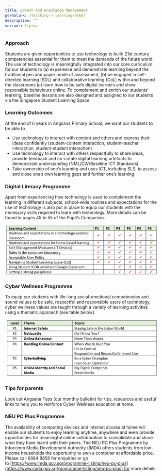 ```yaml
---
title: EdTech And Knowledge Management
permalink: /teaching-n-learning/etkm/
description: ""
variant: tiptap
---
```

### Approach

Students are given opportunities to use technology to build 21st century competencies essential for them to meet the demands of the future world. The use of technology is meaningfully integrated into our core curriculum for our students to (a) experience and demonstrate learning beyond the traditional pen and paper mode of assessment, (b) be engaged in self-directed learning (SDL) and collaborative learning (CoL) within and beyond the classrooms (c) learn how to be safe digital learners and show responsible behaviours online. To complement and enrich our students’ learning, baseline lessons are also designed and assigned to our students via the Singapore Student Learning Space.

### Learning Outcomes


At the end of 6 years in Angsana Primary School, we want our students to be able to

*   Use technology to interact with content and others and express their ideas confidently (student-content interaction, student-teacher interaction, student-student interaction)
*   Use technology to interact with others respectfully to share ideas, provide feedback and co-create digital learning artefacts to demonstrate understanding (NML/CW/Baseline ICT Standards)
*   Take ownership of one’s learning and uses ICT, including SLS, to assess and close one’s own learning gaps and further one’s learning

### Digital Literacy Programme


Apart from experiencing how technology is used to complement the learning in different subjects, school-wide routines and expectations for the use of technology is also put in place to equip our students with the necessary skills required to learn with technology. More details can be found in pages 45 to 55 of the Pupil’s Companion.

![](/images/Digital%20Literacy%20Table.jpg)


### Cyber Wellness Programme


To equip our students with life-long social-emotional competencies and sound values to be safe, respectful and responsible users of technology, cyber wellness values are taught through a variety of learning activities using a thematic approach (see table below).

![](/images/Cyber%20Wellness%20Topics%20Table.jpg)

### Tips for parents


Look out Angsana Tops (our monthly bulletin) for tips, resources and useful links to help you to reinforce Cyber Wellness education at home.

### NEU PC Plus Programme


The availability of computing devices and internet access at home will enable our students to enjoy learning anytime, anywhere and even provide opportunities for meaningful online collaboration to consolidate and share what they have learnt with their peers. The NEU PC Plus Programme by Infocomm Media Development Authority (IMDA) offers students from low income households the opportunity to own a computer at affordable price. Please call 6684 8858 for enquiries or go to [https://www.imda.gov.sg/programme-listing/neu-pc-plus](https://www.imda.gov.sg/programme-listing/neu-pc-plus) for more details.
